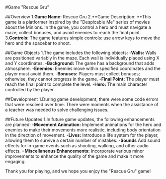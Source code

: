 #Game "Rescue Gru"

##Overview
1.**Game Name:** Rescue Gru
2.**Game Description: **This game is a platformer inspired by the "Despicable Me" series of movies about the Minions. In the game, you control a hero and must navigate a maze, collect bonuses, and avoid enemies to reach the final point.
3.**Controls:** The game features simple controls: use arrow keys to move the hero and the spacebar to shoot.

##Game Objects
1.The game includes the following objects:
 -**Walls:** Walls are positioned variably in the maze. Each wall is individually placed using X and Y coordinates.
 -**Background:** The game has a background that adds atmosphere.
 -**Enemies:** Enemies move within specified coordinates and the player must avoid them.
 -**Bonuses:** Players must collect bonuses; otherwise, they cannot progress in the game.
 -**Final Point:** The player must reach the final point to complete the level.
 -**Hero:** The main character controlled by the player.

##Development
1.During game development, there were some code errors that were resolved over time. There were moments when the assistance of a teacher was needed to solve challenging issues.

##Future Updates
1.In future game updates, the following enhancements are planned:
 -**Movement Animation:** Implement animations for the hero and enemies to make their movements more realistic, including body orientation in the direction of movement.
 -**Lives:** Introduce a life system for the player, allowing them to survive a certain number of mistakes.
 -**Sounds** Add sound effects for in-game events such as shooting, walking, and other audio effects.
 =**Miscellaneous Enhancements:** Incorporate various minor improvements to enhance the quality of the game and make it more engaging.

 Thank you for playing, and we hope you enjoy the "Rescue Gru" game!
